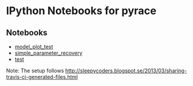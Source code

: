 IPython Notebooks for pyrace
============================

Notebooks
---------

* [model_plot_test](http://nbviewer.ipython.org/urls/raw.github.com/ihrke/pyrace/notebook_tests/notebooks/model_plot_test.ipynb)
* [simple_parameter_recovery](http://nbviewer.ipython.org/urls/raw.github.com/ihrke/pyrace/notebook_tests/notebooks/simple_parameter_recovery.ipynb)
* [test](http://nbviewer.ipython.org/urls/raw.github.com/ihrke/pyrace/notebook_tests/notebooks/test.ipynb)


Note: The setup follows <http://sleepycoders.blogspot.se/2013/03/sharing-travis-ci-generated-files.html>
